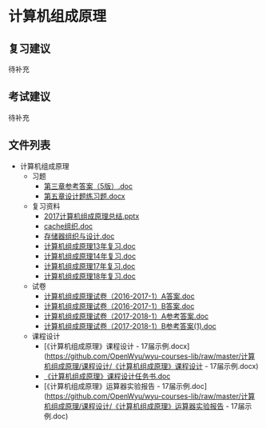 # 计算机组成原理

## 复习建议

待补充

## 考试建议

待补充

## 文件列表

- 计算机组成原理
    - 习题
        - [第三章参考答案（5版）.doc](https://github.com/OpenWyu/wyu-courses-lib/raw/master/计算机组成原理/习题/第三章参考答案（5版）.doc)
        - [第五章设计题练习题.docx](https://github.com/OpenWyu/wyu-courses-lib/raw/master/计算机组成原理/习题/第五章设计题练习题.docx)
    - 复习资料
        - [2017计算机组成原理总结.pptx](https://github.com/OpenWyu/wyu-courses-lib/raw/master/计算机组成原理/复习资料/2017计算机组成原理总结.pptx)
        - [cache组织.doc](https://github.com/OpenWyu/wyu-courses-lib/raw/master/计算机组成原理/复习资料/cache组织.doc)
        - [存储器组织与设计.doc](https://github.com/OpenWyu/wyu-courses-lib/raw/master/计算机组成原理/复习资料/存储器组织与设计.doc)
        - [计算机组成原理13年复习.doc](https://github.com/OpenWyu/wyu-courses-lib/raw/master/计算机组成原理/复习资料/计算机组成原理13年复习.doc)
        - [计算机组成原理14年复习.doc](https://github.com/OpenWyu/wyu-courses-lib/raw/master/计算机组成原理/复习资料/计算机组成原理14年复习.doc)
        - [计算机组成原理17年复习.doc](https://github.com/OpenWyu/wyu-courses-lib/raw/master/计算机组成原理/复习资料/计算机组成原理17年复习.doc)
        - [计算机组成原理18年复习.doc](https://github.com/OpenWyu/wyu-courses-lib/raw/master/计算机组成原理/复习资料/计算机组成原理18年复习.doc)
    - 试卷
        - [计算机组成原理试卷（2016-2017-1）A答案.doc](https://github.com/OpenWyu/wyu-courses-lib/raw/master/计算机组成原理/试卷/计算机组成原理试卷（2016-2017-1）A答案.doc)
        - [计算机组成原理试卷（2016-2017-1）B答案.doc](https://github.com/OpenWyu/wyu-courses-lib/raw/master/计算机组成原理/试卷/计算机组成原理试卷（2016-2017-1）B答案.doc)
        - [计算机组成原理试卷（2017-2018-1）A参考答案.doc](https://github.com/OpenWyu/wyu-courses-lib/raw/master/计算机组成原理/试卷/计算机组成原理试卷（2017-2018-1）A参考答案.doc)
        - [计算机组成原理试卷（2017-2018-1）B参考答案(1).doc](https://github.com/OpenWyu/wyu-courses-lib/raw/master/计算机组成原理/试卷/计算机组成原理试卷（2017-2018-1）B参考答案(1).doc)
    - 课程设计
        - [《计算机组成原理》课程设计 - 17届示例.docx](https://github.com/OpenWyu/wyu-courses-lib/raw/master/计算机组成原理/课程设计/《计算机组成原理》课程设计 - 17届示例.docx)
        - [《计算机组成原理》课程设计任务书.doc](https://github.com/OpenWyu/wyu-courses-lib/raw/master/计算机组成原理/课程设计/《计算机组成原理》课程设计任务书.doc)
        - [《计算机组成原理》运算器实验报告 - 17届示例.doc](https://github.com/OpenWyu/wyu-courses-lib/raw/master/计算机组成原理/课程设计/《计算机组成原理》运算器实验报告 - 17届示例.doc)
